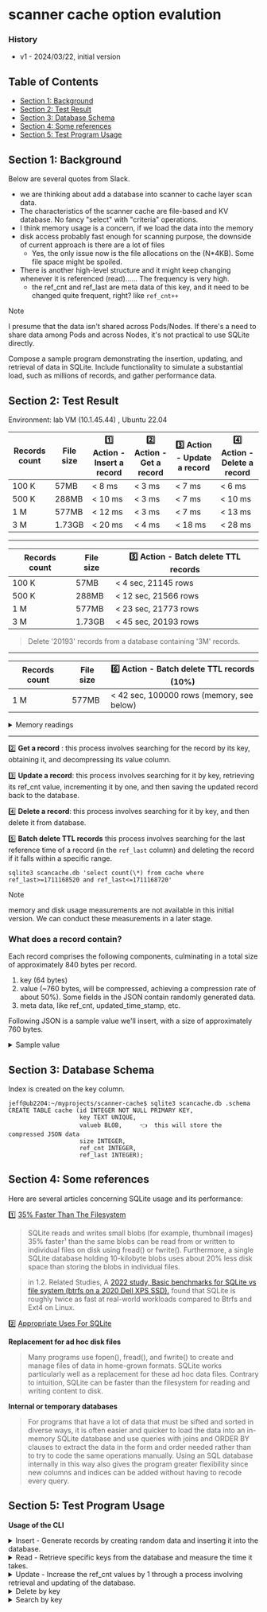 # scanner cache option evalution

### History

- v1 - 2024/03/22, initial version

## Table of Contents

- [Section 1: Background](#section-1-background)
- [Section 2: Test Result](#section-2-test-result)
- [Section 3: Database Schema](#section-3-database-schema)
- [Section 4: Some references](#section-4-some-references)
- [Section 5: Test Program Usage](#section-5-test-program-usage)

## Section 1: Background

Below are several quotes from Slack.

- we are thinking about add a database into scanner to cache layer scan data.
- The characteristics of the scanner cache are file-based and KV database. No fancy "select" with "criteria" operations.
- I think memory usage is a concern, if we load the data into the memory
- disk access probably fast enough for scanning purpose, the downside of current approach is there are a lot of files
  - Yes, the only issue now is the file allocations on the (N\*4KB). Some file space might be spoiled.
- There is another high-level structure and it might keep changing whenever it is referenced (read)...... The frequency is very high.
  - the ref_cnt and ref_last are meta data of this key, and it need to be changed quite frequent, right? like `ref_cnt++`

> [!NOTE]
> I presume that the data isn't shared across Pods/Nodes. If there's a need to share data among Pods and across Nodes, it's not practical to use SQLite directly.

Compose a sample program demonstrating the insertion, updating, and retrieval of data in SQLite. Include functionality to simulate a substantial load, such as millions of records, and gather performance data.

## Section 2: Test Result

Environment: lab VM (10.1.45.44) , Ubuntu 22.04

| Records count | File size | 1️⃣ Action - Insert a record | 2️⃣ Action - Get a record | 3️⃣ Action - Update a record | 4️⃣ Action - Delete a record |
| ------------- | --------- | --------------------------- | ------------------------ | --------------------------- | --------------------------- |
| 100 K         | 57MB      | < 8 ms                      | < 3 ms                   | < 7 ms                      | < 6 ms                      |
| 500 K         | 288MB     | < 10 ms                     | < 3 ms                   | < 7 ms                      | < 10 ms                     |
| 1 M           | 577MB     | < 12 ms                     | < 3 ms                   | < 7 ms                      | < 13 ms                     |
| 3 M           | 1.73GB    | < 20 ms                     | < 4 ms                   | < 18 ms                     | < 28 ms                     |

---

| Records count | File size | 5️⃣ Action - Batch delete TTL records |
| ------------- | --------- | ------------------------------------ |
| 100 K         | 57MB      | < 4 sec, 21145 rows                  |
| 500 K         | 288MB     | < 12 sec, 21566 rows                 |
| 1 M           | 577MB     | < 23 sec, 21773 rows                 |
| 3 M           | 1.73GB    | < 45 sec, 20193 rows                 |

> Delete '20193' records from a database containing '3M' records.

---
| Records count | File size | 6️⃣ Action - Batch delete TTL records (10%) |
| ------------- | --------- | ------------------------------------ |
| 1 M           | 577MB     | < 42 sec, 100000 rows    (memory, see below)             |

<details><summary>Memory readings</summary>

```
neuvector@ubuntu2204-E:~/myprojects/scanner-cache-test$ while true;do ps -p 3687889 -o ppid,
pid,rss | tee -a  monitor-ps;sleep 1;done
   PPID     PID   RSS
3630722 3687889  4748
   PPID     PID   RSS
3630722 3687889  4748
   PPID     PID   RSS
3630722 3687889  4748
   PPID     PID   RSS
3630722 3687889  8360
   PPID     PID   RSS
3630722 3687889  8360
   PPID     PID   RSS
3630722 3687889  8360
   PPID     PID   RSS
3630722 3687889  8360
   PPID     PID   RSS
3630722 3687889  8360
   PPID     PID   RSS
3630722 3687889  8360
   PPID     PID   RSS
3630722 3687889  8360
   PPID     PID   RSS
3630722 3687889  8360
   PPID     PID   RSS
3630722 3687889  8360
   PPID     PID   RSS
3630722 3687889  8360
   PPID     PID   RSS
3630722 3687889  8360
   PPID     PID   RSS
3630722 3687889  8360
   PPID     PID   RSS
3630722 3687889  8360
   PPID     PID   RSS
3630722 3687889  8360
   PPID     PID   RSS
3630722 3687889  8360
   PPID     PID   RSS
3630722 3687889  8360
   PPID     PID   RSS
3630722 3687889  8360
   PPID     PID   RSS
3630722 3687889  8360
   PPID     PID   RSS
3630722 3687889  8360
   PPID     PID   RSS
3630722 3687889  8360
   PPID     PID   RSS
3630722 3687889  8360
   PPID     PID   RSS
3630722 3687889  8360
   PPID     PID   RSS
3630722 3687889  8360
   PPID     PID   RSS
3630722 3687889  8360
   PPID     PID   RSS
   PPID     PID   RSS

```

</details>

---

2️⃣ **Get a record** : this process involves searching for the record by its key, obtaining it, and decompressing its value column.

3️⃣ **Update a record**: this process involves searching for it by key, retrieving its ref_cnt value, incrementing it by one, and then saving the updated record back to the database.

4️⃣ **Delete a record**: this process involves searching for it by key, and then delete it from database.

5️⃣ **Batch delete TTL records**
this process involves searching for the last reference time of a record (in the `ref_last` column) and deleting the record if it falls within a specific range.

```
sqlite3 scancache.db 'select count(\*) from cache where ref_last>=1711168520 and ref_last<=1711168720'
```

> [!NOTE]
> memory and disk usage measurements are not available in this initial version. We can conduct these measurements in a later stage.

### What does a record contain?

Each record comprises the following components, culminating in a total size of approximately 840 bytes per record.

1. key (64 bytes)
2. value (~760 bytes, will be compressed, achieving a compression rate of about 50%). Some fields in the JSON contain randomly generated data.
3. meta data, like ref_cnt, updated_time_stamp, etc.

Following JSON is a sample value we'll insert, with a size of approximately 760 bytes.

<details><summary>Sample value</summary>

```
{
  "secrets": [
    {
      "Type": "regular",
      "Text": "goodPasswd : \"A)8hKd]xrcA33^6_...",
      "File": "/Credential.yaml",
      "RuleDesc": "Credential",
      "Suggestion": "Please cloak your password and secret key"
    },
    {
      "Type": "regular",
      "Text": "password : \"A)8hKd]xrcA33^6__B...",
      "File": "/Credential1.yaml",
      "RuleDesc": "Credential",
      "Suggestion": "Please cloak your password and secret key"
    }
  ],
  "set_ids": [
    {
      "Type": "setgid",
      "File": "/var/log/apache2",
      "Evidence": "dgrwxr-xr-x"
    },
    {
      "Type": "setgid",
      "File": "/var/www/localhost/htdocs",
      "Evidence": "dgrwxr-xr-x"
    },
    {
      "Type": "setuid",
      "File": "/usr/sbin/suexec",
      "Evidence": "urwxr-xr-x"
    }
  ]
}
```

</details>

## Section 3: Database Schema

Index is created on the key column.

```
jeff@ub2204:~/myprojects/scanner-cache$ sqlite3 scancache.db .schema
CREATE TABLE cache (id INTEGER NOT NULL PRIMARY KEY,
                    key TEXT UNIQUE,
                    valueb BLOB,     👈  this will store the compressed JSON data
                    size INTEGER,
                    ref_cnt INTEGER,
                    ref_last INTEGER);
```

## Section 4: Some references

Here are several articles concerning SQLite usage and its performance:

1️⃣ [35% Faster Than The Filesystem](https://www.sqlite.org/fasterthanfs.html)

> SQLite reads and writes small blobs (for example, thumbnail images) 35% faster¹ than the same blobs can be read from or written to individual files on disk using fread() or fwrite(). Furthermore, a single SQLite database holding 10-kilobyte blobs uses about 20% less disk space than storing the blobs in individual files.

> in 1.2. Related Studies, A [2022 study, Basic benchmarks for SQLite vs file system (btrfs on a 2020 Dell XPS SSD).](https://github.com/chrisdavies/dbench) found that SQLite is roughly twice as fast at real-world workloads compared to Btrfs and Ext4 on Linux.

2️⃣ [Appropriate Uses For SQLite](https://www.sqlite.org/whentouse.html)

**Replacement for ad hoc disk files**

> Many programs use fopen(), fread(), and fwrite() to create and manage files of data in home-grown formats. SQLite works particularly well as a replacement for these ad hoc data files. Contrary to intuition, SQLite can be faster than the filesystem for reading and writing content to disk.

**Internal or temporary databases**

> For programs that have a lot of data that must be sifted and sorted in diverse ways, it is often easier and quicker to load the data into an in-memory SQLite database and use queries with joins and ORDER BY clauses to extract the data in the form and order needed rather than to try to code the same operations manually. Using an SQL database internally in this way also gives the program greater flexibility since new columns and indices can be added without having to recode every query.

## Section 5: Test Program Usage

**Usage of the CLI**

<details><summary>Insert - Generate records by creating random data and inserting it into the database.</summary>

```
jeff@ub2204:~/myprojects/scanner-cache$ ./scancache -action create -count 10000
Create 10000 records
0/10000.., took 6.90177ms
1000/10000.., took 5.558501ms
2000/10000.., took 6.296078ms
3000/10000.., took 6.202281ms
4000/10000.., took 5.435751ms
5000/10000.., took 5.618432ms
6000/10000.., took 6.152327ms
7000/10000.., took 5.837ms
8000/10000.., took 5.647423ms
9000/10000.., took 6.731134ms
Done. Create 10000 records
```

</details>

<details><summary>Read - Retrieve specific keys from the database and measure the time it takes.</summary>

```
jeff@ub2204:~/myprojects/scanner-cache$ ./scancache -action read -count 10
Random read action 10 times
Pickup 10 keys randomly...
[0] fetch key=d06b229fb0888da603652a9444161cf33edacb79e0c4b958c30510d3a08d9598, RefCount=1, value_length (bytes)=770, time=221.114µs
[1] fetch key=f94efbc06d140c293887944e22e27c049935550d4954a0655f26e57d09449e1f, RefCount=1, value_length (bytes)=760, time=90.965µs
[2] fetch key=2c04584700cdbe930d5d5a3c0240dbf9e663d1738f5f4dad48f9aa544e7b0b43, RefCount=1, value_length (bytes)=775, time=89.368µs
[3] fetch key=ae4aca69ed891c28065c24fc36d2c4bca93dc9774e198fb109c0b6d0764dc75b, RefCount=1, value_length (bytes)=765, time=536.731µs
[4] fetch key=372ef36be2356a8d384f7e2c3a73e5481993b4e5f3a967488a67c0509e582d36, RefCount=1, value_length (bytes)=760, time=106.7µs
[5] fetch key=5daadcbc2030d6a0c3bc1fdfd37992310f794fdb64752b88c6aca0d2f1bdd5b9, RefCount=1, value_length (bytes)=765, time=68.121µs
[6] fetch key=4e59aef1f1ef1ffb3426c3a34b53195a95eff0ea5e2063eff9c72ef146f871b5, RefCount=1, value_length (bytes)=765, time=72.997µs
[7] fetch key=a6b1c96954326030a524a96eca80616331a5deb487b4270847fd423b3ec2e9fd, RefCount=1, value_length (bytes)=760, time=100.877µs
[8] fetch key=f57bd2e64322c9c5358f9fdeb6cfb69b1534b2edb9e1bb3ffdcc37cd60a7fcd0, RefCount=1, value_length (bytes)=765, time=67.51µs
[9] fetch key=daa34da06ad47d6b6b2e9e687612a255ec5aa5b946f64ff7c3d963cdcb0074a0, RefCount=1, value_length (bytes)=765, time=91.551µs
```

</details>

<details><summary>Update - Increase the ref_cnt values by 1 through a process involving retrieval and updating of the database.</summary>

```
jeff@ub2204:~/myprojects/scanner-cache$ ./scancache -action update  -count 1000
Random update action 1000 times
Pickup 1000 keys randomly...
[0] fetch key=0cb2c138764f9e58dea5ed77c0b7d8d82c5e55cff1cdab656e5f42a7bbc06624, RefCount=1
[100] fetch key=118cda255800cbea9979479f32a7d043445450f4986f8160a84134d617813aac, RefCount=1
[200] fetch key=1d834e9b5ad66fc64440951938b746f2f441fa12ac51d05a84f401fba1ff811e, RefCount=1
[300] fetch key=832b84e53a938218689113c61b11ef321daf92ce3086846e0ded110a83f6b094, RefCount=1
[400] fetch key=b94ce01da797e6dc6e3f946e7205e20fcbdb7510883ca29d0a24d116b9c4b7d0, RefCount=1
[500] fetch key=03a762f0609ed155fb9a74473e4910b52a2eb6dfb770cbd5ef9ba4f55c0a2dd8, RefCount=1
[600] fetch key=b8a2910ebdbf8a243bc16d81f813ee87054f86891e374718821cf296d32184f0, RefCount=1
[700] fetch key=32e240ed2277261bd0a6fd2eccdfaa355de0fec3038c5dcabd31cea2c3227773, RefCount=1
[800] fetch key=92712a6b0c699e8a0b6e832e7dbc419832e4729f843aeef37e19604295391df0, RefCount=1
[900] fetch key=e221901c93108f945c509f983524d4f9b50d66e35f7b6bd507078f48b7639bfe, RefCount=1
==================================
[0] fetch key=0cb2c138764f9e58dea5ed77c0b7d8d82c5e55cff1cdab656e5f42a7bbc06624, RefCount=2
[100] fetch key=118cda255800cbea9979479f32a7d043445450f4986f8160a84134d617813aac, RefCount=2
[200] fetch key=1d834e9b5ad66fc64440951938b746f2f441fa12ac51d05a84f401fba1ff811e, RefCount=2
[300] fetch key=832b84e53a938218689113c61b11ef321daf92ce3086846e0ded110a83f6b094, RefCount=2
[400] fetch key=b94ce01da797e6dc6e3f946e7205e20fcbdb7510883ca29d0a24d116b9c4b7d0, RefCount=2
[500] fetch key=03a762f0609ed155fb9a74473e4910b52a2eb6dfb770cbd5ef9ba4f55c0a2dd8, RefCount=2
[600] fetch key=b8a2910ebdbf8a243bc16d81f813ee87054f86891e374718821cf296d32184f0, RefCount=2
[700] fetch key=32e240ed2277261bd0a6fd2eccdfaa355de0fec3038c5dcabd31cea2c3227773, RefCount=2
[800] fetch key=92712a6b0c699e8a0b6e832e7dbc419832e4729f843aeef37e19604295391df0, RefCount=2
[900] fetch key=e221901c93108f945c509f983524d4f9b50d66e35f7b6bd507078f48b7639bfe, RefCount=2

>> Done. update ref_cnt average time: 4.590108ms (total_time=4.590108355s, count=1000)
```

</details>

<details><summary>Delete by key</summary>

```
neuvector@ubuntu2204-E:~/myprojects/scanner-cache$ ./scancache -action delete -count 1000
Random delete action 1000 times
Pickup 1000 keys randomly...
        [0] delete key=5b826a8316aadb6f2771fa2e5f2ffd3914754d8746ef18de0669f9c34c5c8739
        [100] delete key=c0e4c0fcaf0e7cca067d85afe60edc9a94b2b0555011596010dfedd9f458e7bf
        [200] delete key=497bc7a04723da9b532eca98045812245d9e56a032ee61d7552c76ed08a93a1f
        [300] delete key=c3a1681c3371f42a549778574f2edf5c28441d8e9b074dbaed5aa42eaa598acb
        [400] delete key=645d607630008f9f909e72704a59bb9134b4f7142cc4478c06d1e2a2cc6a7caf
        [500] delete key=c7378214a29688204d8a2388339bc7549bf2397c4b8829adb65db7304cad0873
        [600] delete key=b3137805da14bb20bea95c96c73bb42c36eb9ccaf160c6e65f5ea8fef2e85aee
        [700] delete key=cbdc6c1d45b7810a44972ee20448a61149f036c7e2b1a50853e0a8f57a4f54e2
        [800] delete key=41e6bad6ed1ef82ed3253a7c4d5a32d719c1b086e5eb5c36f69dd7cc49c9ae6c
        [900] delete key=6c2be5277f5837eb7a4106541cf96508fb2489c1edc9c7bb43c148eab459a156
👉 >> Done. delete record average time: 10.038323ms (total_time=10.038323449s, count=1000)
```

</details>

<details><summary>Search by key</summary>

```
Use sqlite cli to get some keys

jeff@ub2204:~/myprojects/scanner-cache$ sqlite3 scancache.db 'select key from cache limit 10'
000a9082db27daf54d52ea0969296174813b7584542ee3d7a256df977a6445dc
000c1700b47a8fe6ed9cb617419a65141fb0d6f3da8aee084d5739ddbfeb69a7
000dacd2e16ca4894dc1c8726518edae86cda1750d587f3e8ffc5691609099d4
00163599a05d2840b1b14853b442cd768406b01744adfe241152d3dab2fbaa58
00196b7cd9afd0aad1162624e7abb4a174aa9599fc6b504155bc5f59c546e86a
001cf673e2d1df49f03f2317186b1e138262d652d03ce7f2e226f683721fe86c
0026eef688b0780238feafa3fb2a2871cca4cd4e5111667c73f23a42e5b7e68c
002b9311b8eeab02ce0feb1a5b4e00015487155009a7a87dd02035cb2d699a5d
002e9a8fe3714ba07d1b4b983195f60a1a67828ddcbdaf1f44da723670d5f9ca
0030d1c8372ee0d818f34db9b19660c095dcc71a6aeeab5be3178e64179b0b92

jeff@ub2204:~/myprojects/scanner-cache$ ./scancache -action search -key 000a9082db27daf54d52ea0969296174813b7584542ee3d7a256df977a6445dc
Search by key '000a9082db27daf54d52ea0969296174813b7584542ee3d7a256df977a6445dc'
✔️ fetch key=000a9082db27daf54d52ea0969296174813b7584542ee3d7a256df977a6445dc, RefCount=1, value_length (bytes)=760, time=403.087µs

```

</details>
